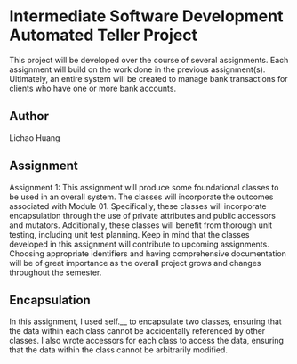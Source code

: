 # Intermediate Software Development Automated Teller Project
This project will be developed over the course of several assignments.  Each assignment will build on the work done in the previous assignment(s).  Ultimately, an entire system will be created to manage bank transactions for clients who have one or more bank accounts.

## Author
Lichao Huang

## Assignment
Assignment 1: This assignment will produce some foundational classes to be used in an overall system. The classes will incorporate the outcomes associated with Module 01. Specifically, these classes will incorporate encapsulation through the use of private attributes and public accessors and mutators. Additionally, these classes will benefit from thorough unit testing, including unit test planning. Keep in mind that the classes developed in this assignment will contribute to upcoming assignments. Choosing appropriate identifiers and having comprehensive documentation will be of great importance as the overall project grows and changes throughout the semester.

## Encapsulation
In this assignment, I used self.__ to encapsulate two classes, ensuring that the data within each class cannot be accidentally referenced by other classes. I also wrote accessors for each class to access the data, ensuring that the data within the class cannot be arbitrarily modified.
